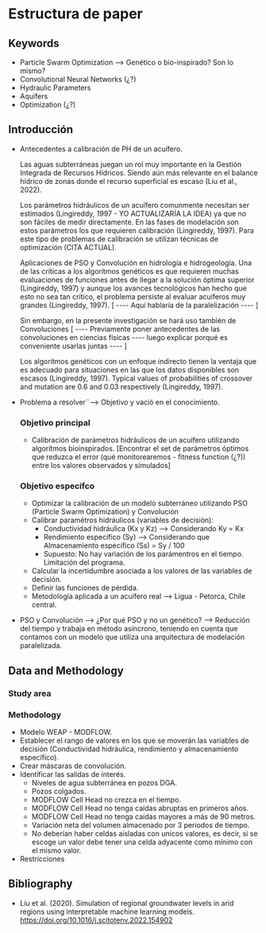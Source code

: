 # Estructura de paper

## Keywords
* Particle Swarm Optimization --> Genético o bio-inspirado? Son lo mismo?
* Convolutional Neural Networks (¿?)
* Hydraulic Parameters
* Aquifers
* Optimization (¿?)

## Introducción
* Antecedentes a calibración de PH de un acuífero.

    Las aguas subterráneas juegan un rol muy importante en la Gestión Integrada de Recursos Hídricos. Siendo aún más relevante en el balance hídrico de zonas donde el recurso superficial es escaso (Liu et al., 2022). 

    Los parámetros hidráulicos de un acuífero comunmente necesitan ser estimados (Lingireddy, 1997 - YO ACTUALIZARÍA LA IDEA) ya que no son fáciles de medir directamente. En las fases de modelación son estos parámetros los que requieren calibración (Lingireddy, 1997). Para este tipo de problemas de calibración se utilizan técnicas de optimización (CITA ACTUAL).

    Aplicaciones de PSO y Convolución en hidrología e hidrogeología.
    Una de las críticas a los algorítmos genéticos es que requieren muchas evaluaciones de funciones antes de llegar a la solución óptima superior (Lingireddy, 1997) y aunque los avances tecnológicos han hecho que esto no sea tan crítico, el problema persiste al evaluar acuíferos muy grandes (Lingireddy, 1997). [ ---- Aquí hablaría de la paralelización ---- ]

    Sin embargo, en la presente investigación se hará uso también de Convoluciones [ ---- Previamente poner antecedentes de las convoluciones en ciencias físicas ---- luego explicar porqué es conveniente usarlas juntas ---- ]

    Los algorítmos genéticos con un enfoque indirecto tienen la ventaja que es adecuado para situaciones en las que los datos disponibles son escasos (Lingireddy, 1997). Typical values of probabilities of crossover and mutation are 0.6 and 0.03 respectively (Lingireddy, 1997).


* Problema a resolver¨--> Objetivo y vació en el conocimiento.

    ### Objetivo principal
    * Calibración de parámetros hidráulicos de un acuífero utilizando algorítmos bioinspirados. [Encontrar el set de parámetros óptimos que reduzca el error (qué monitorearemos - fitness function (¿?)) entre los valores observados y simulados]
    ### Objetivo específco
    * Optimizar la calibración de un modelo subterráneo utilizando PSO (Particle Swarm Optimization) y Convolución
    * Calibrar paramétros hidráulicos (variables de decisión): 
        * Conductividad hidráulica (Kx y Kz) --> Considerando Ky = Kx
        * Rendimiento específico (Sy) --> Considerando que Almacenamiento específico (Ss) = Sy / 100
        * Supuesto: No hay variación de los parámentros en el tiempo. Limitación del programa.
    * Calcular la incertidumbre asociada a los valores de las variables de decisión.
    * Definir las funciones de pérdida.
    * Metodología aplicada a un acuífero real --> Ligua - Petorca, Chile central.


* PSO y Convolución --> ¿Por qué PSO y no un genético? --> Reducción del tiempo y trabaja en método asíncrono, teniendo en cuenta que contamos con un modelo que utiliza una arquitectura de modelación paralelizada.

## Data and  Methodology
### Study area

### Methodology
* Modelo WEAP - MODFLOW.
* Establecer el rango de valores en los que se moverán las variables de decisión (Conductividad hidráulica, rendimiento y almacenamiento específico).
* Crear máscaras de convolución.
* Identificar las salidas de interés.
    * Niveles de agua subterránea en pozos DGA.
    * Pozos colgados.
    * MODFLOW Cell Head no crezca en el tiempo.
    * MODFLOW Cell Head no tenga caídas abruptas en primeros años.
    * MODFLOW Cell Head no tenga caídas mayores a más de 90 metros.
    * Variación neta del volumen almacenado por 3 periodos de tiempo.
    * No deberían haber celdas aisladas con unicos valores, es decir, si se escoge un valor debe tener una celda adyacente como mínimo con el mismo valor.
* Restricciones

## Bibliography

* Liu et al. (2020). Simulation of regional groundwater levels in arid regions using interpretable machine learning models. https://doi.org/10.1016/j.scitotenv.2022.154902

